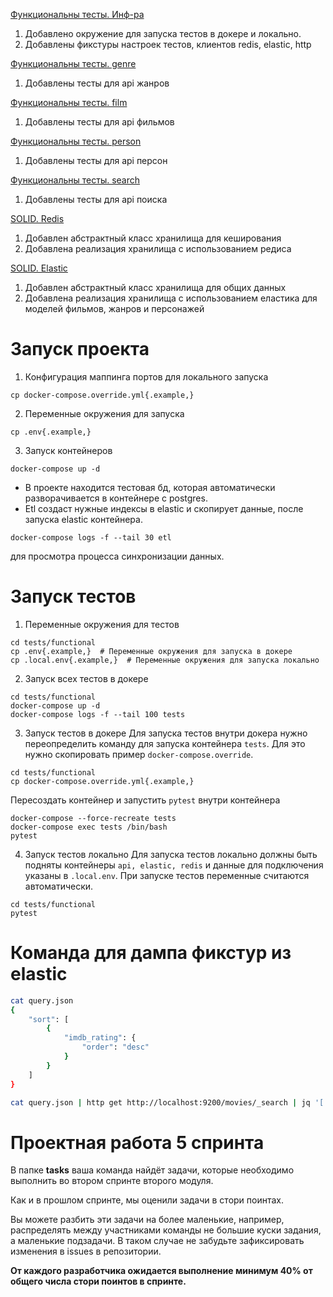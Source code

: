 [Функциональны тесты. Инф-ра](https://github.com/smdnv/Async_API_sprint_2/pull/10)
1. Добавлено окружение для запуска тестов в докере и локально.
2. Добавлены фикстуры настроек тестов, клиентов redis, elastic, http

[Функциональны тесты. genre](https://github.com/smdnv/Async_API_sprint_2/pull/9)
1. Добавлены тесты для api жанров

[Функциональны тесты. film](https://github.com/smdnv/Async_API_sprint_2/pull/12)
1. Добавлены тесты для api фильмов

[Функциональны тесты. person](https://github.com/smdnv/Async_API_sprint_2/pull/11)
1. Добавлены тесты для api персон

[Функциональны тесты. search](https://github.com/smdnv/Async_API_sprint_2/pull/14)
1. Добавлены тесты для api поиска

[SOLID. Redis](https://github.com/smdnv/Async_API_sprint_2/pull/13)
1. Добавлен абстрактный класс хранилища для кеширования
2. Добавлена реализация хранилища с использованием редиса

[SOLID. Elastic](https://github.com/smdnv/Async_API_sprint_2/pull/15)
1. Добавлен абстрактный класс хранилища для общих данных
2. Добавлена реализация хранилища с использованием еластика для моделей фильмов, жанров и персонажей


# Запуск проекта
1. Конфигурация маппинга портов для локального запуска
```
cp docker-compose.override.yml{.example,}
```
2. Переменные окружения для запуска
```
cp .env{.example,}
```
3. Запуск контейнеров
```
docker-compose up -d
```

* В проекте находится тестовая бд, которая автоматически разворачивается в контейнере с postgres.
* Etl создаст нужные индексы в elastic и скопирует данные, после запуска elastic контейнера.
```
docker-compose logs -f --tail 30 etl
```
для просмотра процесса синхронизации данных.


# Запуск тестов
1. Переменные окружения для тестов
```
cd tests/functional
cp .env{.example,}  # Переменные окружения для запуска в докере
cp .local.env{.example,}  # Переменные окружения для запуска локально
```

2. Запуск всех тестов в докере
```
cd tests/functional
docker-compose up -d
docker-compose logs -f --tail 100 tests
```

3. Запуск тестов в докере
Для запуска тестов внутри докера нужно переопределить команду для запуска контейнера `tests`. Для это нужно скопировать пример `docker-compose.override`.
```
cd tests/functional
cp docker-compose.override.yml{.example,}
```
Пересоздать контейнер и запустить `pytest` внутри контейнера
```
docker-compose --force-recreate tests
docker-compose exec tests /bin/bash
pytest
```

4. Запуск тестов локально
Для запуска тестов локально должны быть подняты контейнеры `api, elastic, redis` и данные для подключения указаны в `.local.env`. При запуске тестов переменные считаются автоматически.
```
cd tests/functional
pytest
```

# Команда для дампа фикстур из elastic
``` sh
cat query.json
{
    "sort": [
        {
            "imdb_rating": {
                "order": "desc"
            }
        }
    ]
}

cat query.json | http get http://localhost:9200/movies/_search | jq '[.hits.hits[]._source]' > movies.json
```


# Проектная работа 5 спринта

В папке **tasks** ваша команда найдёт задачи, которые необходимо выполнить во втором спринте второго модуля.

Как и в прошлом спринте, мы оценили задачи в стори поинтах.

Вы можете разбить эти задачи на более маленькие, например, распределять между участниками команды не большие куски задания, а маленькие подзадачи. В таком случае не забудьте зафиксировать изменения в issues в репозитории.

**От каждого разработчика ожидается выполнение минимум 40% от общего числа стори поинтов в спринте.**
